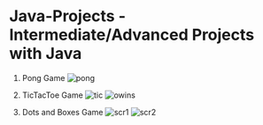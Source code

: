 # Java-Projects - Intermediate/Advanced Projects with Java
1. Pong Game
![pong](https://user-images.githubusercontent.com/6088134/230071563-ca19947a-0ca2-4e79-9068-d51d30840331.png)

2. TicTacToe Game
![tic](https://user-images.githubusercontent.com/6088134/230173796-8ca3e16b-df34-48d0-a1f5-6ed9c42af9c5.png)
![owins](https://user-images.githubusercontent.com/6088134/230173997-21541467-43da-4019-846a-30015421d7ec.png)

3. Dots and Boxes Game
![scr1](https://user-images.githubusercontent.com/6088134/230712179-90b8e996-54b8-413f-8b27-ed23620aa8e0.png)
![scr2](https://user-images.githubusercontent.com/6088134/230712637-2f7e922b-aa5d-4356-a07a-a916103c89f7.png)



